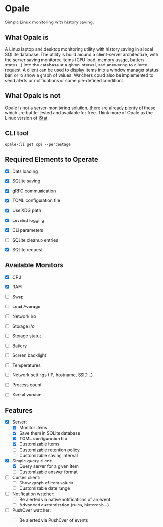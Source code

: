 Opale
=====


Simple Linux monitoring with history saving.


What Opale is
-------------

A Linux laptop and desktop monitoring utility with history saving in a local
SQLite database. The utility is build around a client-server architecture, with
the server saving monitored items (CPU load, memory usage, battery status...)
into the database at a given interval, and answering to clients request. A
client can be used to display items into a window manager status bar, or to
show a graph of values. Watchers could also be implemented to send alerts or
notifications or some pre-defined conditions.


What Opale is not
-----------------

Opale is not a server-monitoring solution, there are already plenty of these
which are battle-tested and available for free. Think more of Opale as the
Linux version of [iStat][istat].


CLI tool
--------

```
opale-cli get cpu --percentage
```


Required Elements to Operate
----------------------------

- [x] Data loading
- [x] SQLite saving
- [x] gRPC communication
- [x] TOML configuration file
- [x] Use XDG path
- [x] Leveled logging
- [x] CLI parameters
- [ ] SQLite cleanup entries
- [x] SQLite request


Available Monitors
------------------

- [x] CPU
- [x] RAM
- [ ] Swap
- [ ] Load Average
- [ ] Network i/o
- [ ] Storage i/o
- [ ] Storage status
- [ ] Battery
- [ ] Screen backlight
- [ ] Temperatures
- [ ] Network settings (IP, hostname, SSID...)
- [ ] Process count
- [ ] Kernel version


Features
--------

- [x] Server:
  - [x] Monitor items
  - [x] Save them in SQLite database
  - [x] TOML configuration file
  - [x] Customizable items
  - [ ] Customizable retention policy
  - [ ] Customizable saving interval
- [x] Simple query client:
  - [x] Query server for a given item
  - [ ] Customizable answer format
- [ ] Curses client:
  - [ ] Show graph of item values
  - [ ] Customizable date range
- [ ] Notification watcher:
  - [ ] Be alerted via native notifications of an event
  - [ ] Advanced customization (rules, histeresis...)
- [ ] PushOver watcher:
  - [ ] Be alerted via PushOver of events


[istat]: https://bjango.com/mac/istatmenus/
